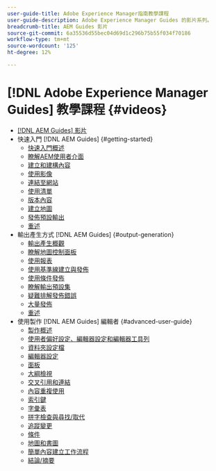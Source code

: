 ```yaml
---
user-guide-title: Adobe Experience Manager指南教學課程
user-guide-description: Adobe Experience Manager Guides 的影片系列。
breadcrumb-title: AEM Guides 影片
source-git-commit: 6a35536d55bec04d69d1c296b75b55f034f70186
workflow-type: tm+mt
source-wordcount: '125'
ht-degree: 12%

---
```



# [!DNL Adobe Experience Manager Guides] 教學課程 {#videos}

+ [[!DNL AEM Guides] 影片](overview.md)
+ 快速入門 [!DNL AEM Guides] {#getting-started}
   + [快速入門概述](./course-1/overview.md)
   + [瞭解AEM使用者介面](./course-1/understanding-the-aem-user-interface.md)
   + [建立和建構內容](./course-1/creating-and-structuring-content.md)
   + [使用影像](./course-1/working-with-images.md)
   + [連結至網站](./course-1/linking-to-websites.md)
   + [使用清單](./course-1/working-with-lists.md)
   + [版本內容](./course-1/versioning-content.md)
   + [建立地圖](./course-1/creating-a-map.md)
   + [發佈預設輸出](./course-1/publishing-default-output.md)
   + [重述](./course-1/recap.md)
+ 輸出產生方式 [!DNL AEM Guides] {#output-generation}
   + [輸出產生概觀](./course-2/overview.md)
   + [瞭解地圖控制面板](./course-2/introduction-to-the-map-dashboard.md)
   + [使用報表](./course-2/working-with-reports.md)
   + [使用基準線建立與發佈](./course-2/creating-and-publishing-with-baselines.md)
   + [使用條件發佈](./course-2/publishing-with-conditions.md)
   + [瞭解輸出預設集](./course-2/output-presets.md)
   + [疑難排解發佈錯誤](./course-2/troubleshooting-publishing-errors.md)
   + [大量發佈](./course-2/bulk-publishing.md)
   + [重述](./course-2/recap.md)
+ 使用製作 [!DNL AEM Guides] 編輯者 {#advanced-user-guide}
   + [製作概述](./course-3/overview.md)
   + [使用者偏好設定、編輯器設定和編輯器工具列](./course-3/user-settings-preferences-toolbars.md)
   + [資料夾設定檔](./course-3/folder-profiles.md)
   + [編輯器設定](./course-3/editor-configuration.md)
   + [面板](./course-3/panels.md)
   + [大綱檢視](./course-3/outline-view.md)
   + [交叉引用和連結](./course-3/cross-references-and-links.md)
   + [內容重複使用](./course-3/content-reuse.md)
   + [索引鍵](./course-3/keys.md)
   + [字彙表](./course-3/glossary.md)
   + [拼字檢查與尋找/取代](./course-3/spell-check.md)
   + [追蹤變更](./course-3/track-changes.md)
   + [條件](./course-3/conditions.md)
   + [地圖和書圖](./course-3/maps-and-bookmaps.md)
   + [簡單內容建立工作流程](./course-3/simple-content-creation-workflows.md)
   + [結論/摘要](./course-3/recap.md)